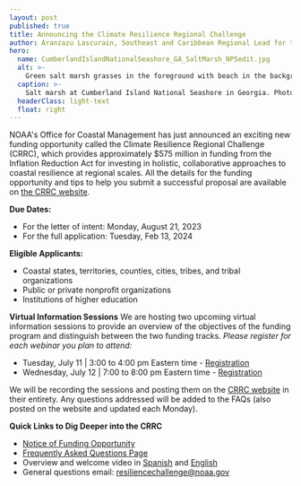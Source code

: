 ```yaml
---
layout: post
published: true
title: Announcing the Climate Resilience Regional Challenge
author: Aranzazu Lascurain, Southeast and Caribbean Regional Lead for the NOAA Office for Coastal Management
hero:
  name: CumberlandIslandNationalSeashore_GA_SaltMarsh_NPSedit.jpg
  alt: >-
    Green salt marsh grasses in the foreground with beach in the background.
  caption: >-
    Salt marsh at Cumberland Island National Seashore in Georgia. Photo by the National Park Service.
  headerClass: light-text
  float: right
---
```

NOAA's Office for Coastal Management has just announced an exciting new funding opportunity called the Climate Resilience Regional Challenge (CRRC), which provides approximately $575 million in funding from the Inflation Reduction Act for investing in holistic, collaborative approaches to coastal resilience at regional scales. All the details for the funding opportunity and tips to help you submit a successful proposal are available on [the CRRC website](https://coast.noaa.gov/funding/ira/resilience-challenge/).<!--more-->

**Due Dates:** 
- For the letter of intent: Monday, August 21, 2023
- For the full application: Tuesday, Feb 13, 2024

**Eligible Applicants:**
- Coastal states, territories, counties, cities, tribes, and tribal organizations
- Public or private nonprofit organizations
- Institutions of higher education

**Virtual Information Sessions**
We are hosting two upcoming virtual information sessions to provide an overview of the objectives of the funding program and distinguish between the two funding tracks. _Please register for each webinar you plan to attend:_  
- Tuesday, July 11 | 3:00 to 4:00 pm Eastern time - [Registration](https://docs.google.com/forms/d/e/1FAIpQLSdkuZa-eNbeZ5ruwBg1UirNvwUhI830ZepgNfysBLvSl96Krw/viewform?pli=1)
- Wednesday, July 12 | 7:00 to 8:00 pm Eastern time - [Registration](https://docs.google.com/forms/d/e/1FAIpQLSewGYQgyxuUWDuZBaSUa7G6jJmootELtV0LDYa9vuBeOux1aQ/viewform)

We will be recording the sessions and posting them on the [CRRC website](https://coast.noaa.gov/funding/ira/resilience-challenge/) in their entirety. Any questions addressed will be added to the FAQs (also posted on the website and updated each Monday). 

**Quick Links to Dig Deeper into the CRRC**  
- [Notice of Funding Opportunity](https://www.grants.gov/web/grants/view-opportunity.html?oppId=348810)
- [Frequently Asked Questions Page](https://coast.noaa.gov/data/coasthome/funding/_pdf/crrc-faq.pdf)
- Overview and welcome video in [Spanish](https://coast.noaa.gov/elearning/webinars/crrc/intro-esp/) and [English](https://coast.noaa.gov/data/coasthome/funding/video/crrcintro.mp4)
- General questions email: [resiliencechallenge@noaa.gov](mailto:resiliencechallenge@noaa.gov)
